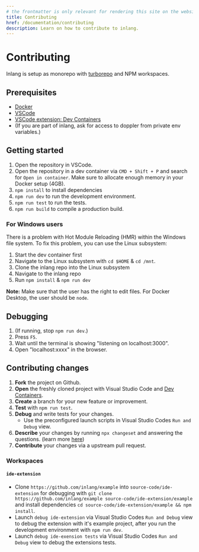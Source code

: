 ```yaml
---
# the frontmatter is only relevant for rendering this site on the website
title: Contributing
href: /documentation/contributing
description: Learn on how to contribute to inlang.
---
```


# Contributing

Inlang is setup as monorepo with [turborepo](https://turbo.build/) and NPM workspaces.

## Prerequisites

- [Docker](https://www.docker.com/)
- [VSCode](https://vscode.dev/)
- [VSCode extension: Dev Containers](https://marketplace.visualstudio.com/items?itemName=ms-vscode-remote.remote-containers)
- (If you are part of inlang, ask for access to doppler from private env variables.)

## Getting started

1. Open the repository in VSCode.
2. Open the repository in a dev container via `CMD + Shift + P` and search for `Open in container`. Make sure to allocate enough memory in your Docker setup (4GB).
3. `npm install` to install dependencies
4. `npm run dev` to run the development environment.
5. `npm run test` to run the tests.
6. `npm run build` to compile a production build.

### For Windows users

There is a problem with Hot Module Reloading (HMR) within the Windows file system. To fix this problem, you can use the Linux subsystem:

1. Start the dev container first
2. Navigate to the Linux subsystem with `cd $HOME` & `cd /mnt`.
3. Clone the inlang repo into the Linux subsystem
4. Navigate to the inlang repo
5. Run `npm install` & `npm run dev`

**Note:**
Make sure that the user has the right to edit files.
For Docker Desktop, the user should be `node`.

## Debugging

1. (If running, stop `npm run dev`.)
2. Press `F5`.
3. Wait until the terminal is showing "listening on localhost:3000".
4. Open "localhost:xxxx" in the browser.

## Contributing changes

1. **Fork** the project on Github.
2. **Open** the freshly cloned project with Visual Studio Code and [Dev Containers](https://marketplace.visualstudio.com/items?itemName=ms-vscode-remote.remote-containers).
3. **Create** a branch for your new feature or improvement.
4. **Test** with `npm run test`.
5. **Debug** and write tests for your changes.
   - Use the preconfigured launch scripts in Visual Studio Codes `Run and Debug` view.
6. **Describe** your changes by running `npx changeset` and answering the questions. (learn more [here](https://github.com/changesets/changesets/blob/main/docs/adding-a-changeset.md#adding-a-changeset))
7. **Contribute** your changes via a upstream pull request.

### Workspaces

#### `ide-extension`

- Clone `https://github.com/inlang/example` into `source-code/ide-extension` for debugging with `git clone https://github.com/inlang/example source-code/ide-extension/example` and install dependencies `cd source-code/ide-extension/example && npm install`.
- Launch `debug ide-extension` via Visual Studio Codes `Run and Debug` view to debug the extension with it's example project, after you run the development environment with `npm run dev`.
- Launch `debug ide-exension tests` via Visual Studio Codes `Run and Debug` view to debug the extensions tests.
